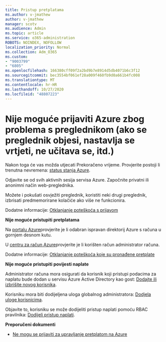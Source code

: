```yaml
---
title: Pristup pretplatama
ms.author: v-jmathew
author: v-jmathew
manager: scotv
ms.audience: Admin
ms.topic: article
ms.service: o365-administration
ROBOTS: NOINDEX, NOFOLLOW
localization_priority: Normal
ms.collection: Adm_O365
ms.custom:
- "9003799"
- "6805"
ms.openlocfilehash: 166380cff09f2a2bd9b7e8914d5db4071b6c3f12
ms.sourcegitcommit: bec3554bf061ef28a009f460fb9d0a661b4fc008
ms.translationtype: MT
ms.contentlocale: hr-HR
ms.lasthandoff: 10/27/2020
ms.locfileid: "48807223"
---
```

# <a name="unable-to-sign-in-azure-due-to-browser-issues-browser-hangs-keeps-spinning-does-not-load-etc"></a>Nije moguće prijaviti Azure zbog problema s preglednikom (ako se preglednik objesi, nastavlja se vrtjeti, ne učitava se, itd.)

Nakon toga će vas možda utjecati Prekoračeno vrijeme. Provjerite postoji li trenutna nevremena: [status stanja Azure](https://status.azure.com/status/history/).

Odjavite se od svih aktivnih sesija servisa Azure. Započnite privatni ili anonimni način web-preglednika.

Možete i pokušati osvježiti preglednik, koristiti neki drugi preglednik, izbrisati predmemorirane kolačiće ako više ne funkcionira.

Dodatne informacije: [Otklanjanje poteškoća s prijavom](https://support.microsoft.com/help/4042961/troubleshoot-why-you-can-t-sign-in-to-manage-your-azure-subscription)

**Nije moguće pristupiti pretplatama**

Na [portalu Azure](https://portal.azure.com/)provjerite je li odabran ispravan direktorij Azure s računa u gornjem desnom kutu.

U [centru za račun Azure](https://account.windowsazure.com/Subscriptions)provjerite je li korišten račun administrator računa.

Dodatne informacije: [Otklanjanje poteškoća koje su pronađene pretplate](https://docs.microsoft.com/azure/billing/billing-no-subscriptions-found?WT.mc_id=Portal-Microsoft_Azure_Support)

**Nije moguće pristupiti povijesti naplate**

Administrator računa mora osigurati da korisnik koji pristupi podacima za naplatu bude dodan u servisu Azure Active Directory kao gost: [Dodajte ili izbrišite novog korisnika](https://docs.microsoft.com/azure/active-directory/fundamentals/add-users-azure-active-directory?WT.mc_id=Portal-Microsoft_Azure_Support).

Korisniku mora biti dodijeljena uloga globalnog administratora: [Dodjela uloge korisnicima](https://docs.microsoft.com/azure/active-directory/fundamentals/active-directory-users-assign-role-azure-portal?WT.mc_id=Portal-Microsoft_Azure_Support).

Objavite to, korisniku se može dodijeliti pristup naplati pomoću RBAC pravilnika: [Dodijeli pristup naplati](https://docs.microsoft.com/azure/billing/billing-manage-access?WT.mc_id=Portal-Microsoft_Azure_Support).

**Preporučeni dokumenti**

-   [Ne mogu se prijaviti za upravljanje pretplatom na Azure](https://docs.microsoft.com/azure/billing-cannot-login-subscription?WT.mc_id=Portal-Microsoft_Azure_Support)